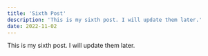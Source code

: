 ```yaml
---
title: 'Sixth Post'
description: 'This is my sixth post. I will update them later.'
date: 2022-11-02
---
```


This is my sixth post. I will update them later.
